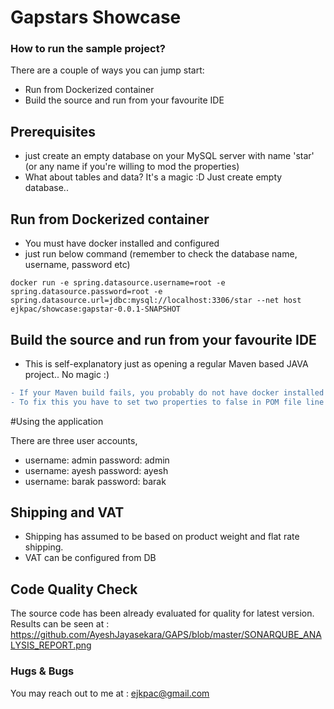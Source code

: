 # Gapstars Showcase

### How to run the sample project?

There are a couple of ways you can jump start:

* Run from Dockerized container
* Build the source and run from your favourite IDE

## Prerequisites

* just create an empty database on your MySQL server with name 'star' (or any name if you're willing to mod the properties)
* What about tables and data? It's a magic :D Just create empty database..

## Run from Dockerized container

* You must have docker installed and configured
* just run below command (remember to check the database name, username, password etc)

```shell
docker run -e spring.datasource.username=root -e spring.datasource.password=root -e spring.datasource.url=jdbc:mysql://localhost:3306/star --net host ejkpac/showcase:gapstar-0.0.1-SNAPSHOT
```

## Build the source and run from your favourite IDE

* This is self-explanatory just as opening a regular Maven based JAVA project.. No magic :)

```diff
- If your Maven build fails, you probably do not have docker installed in your machine. 
- To fix this you have to set two properties to false in POM file line 32,33!   
```

#Using the application

There are three user accounts,

* username: admin password: admin
* username: ayesh password: ayesh
* username: barak password: barak

## Shipping and VAT

* Shipping has assumed to be based on product weight and flat rate shipping.
* VAT can be configured from DB

## Code Quality Check

The source code has been already evaluated for quality for latest version. Results can be seen at : https://github.com/AyeshJayasekara/GAPS/blob/master/SONARQUBE_ANALYSIS_REPORT.png

### Hugs & Bugs

You may reach out to me at : ejkpac@gmail.com

